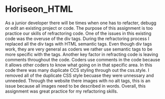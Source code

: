 # Horiseon_HTML

  As a junior developer there will be times when one has to refacter, debugg or edit an existing project or code. The purpose of this assignment is too practice our skills of refractoring code. One of the issues in this existing code was the overuse of the div tags. During the refractoring process I replaced all the div tags with HTML semantic tags. Even though div tags work, they are very general as coders we rather use semantic tags to be more specific with the tags. Another key factor in refracting code is leaving comments throughout the code. Coders use comments in the code because it allows other coders to know what going on in that specific area. In this code there was many duplicate CCS styling through out the css.style. I removed all of the duplicate CSS style becuase they were unnessary and unneeded. Through the website there images with no alt tags, this is an issue because all images need to be described in words. Overall, this assignment was great practice for my refactoring skills. 
